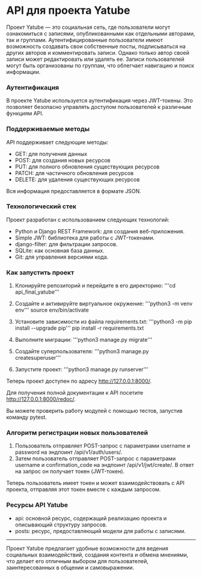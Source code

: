 # API для проекта Yatube

Проект Yatube — это социальная сеть, где пользователи могут ознакомиться с записями, опубликованными как отдельными авторами, так и группами. Аутентифицированные пользователи имеют возможность создавать свои собственные посты, подписываться на других авторов и комментировать записи. Однако только автор своей записи может редактировать или удалять ее. Записи пользователей могут быть организованы по группам, что облегчает навигацию и поиск информации.

### Аутентификация

В проекте Yatube используется аутентификация через JWT-токены. Это позволяет безопасно управлять доступом пользователей к различным функциям API.

### Поддерживаемые методы

API поддерживает следующие методы:
- GET: для получения данных
- POST: для создания новых ресурсов
- PUT: для полного обновления существующих ресурсов
- PATCH: для частичного обновления ресурсов
- DELETE: для удаления существующих ресурсов

Вся информация предоставляется в формате JSON.

### Технологический стек

Проект разработан с использованием следующих технологий:
- Python и Django REST Framework: для создания веб-приложения.
- Simple JWT: библиотека для работы с JWT-токенами.
- django-filter: для фильтрации запросов.
- SQLite: как основная база данных.
- Git: для управления версиями кода.

### Как запустить проект

1. Клонируйте репозиторий и перейдите в его директорию:
'''cd api_final_yatube'''
   

3. Создайте и активируйте виртуальное окружение:
'''python3 -m venv env'''
   source env/bin/activate
   

5. Установите зависимости из файла requirements.txt:
'''python3 -m pip install --upgrade pip'''
   pip install -r requirements.txt
   

6. Выполните миграции:
'''python3 manage.py migrate'''
   

7. Создайте суперпользователя:
'''python3 manage.py createsuperuser'''
   

8. Запустите проект:
'''python3 manage.py runserver'''
   

Теперь проект доступен по адресу http://127.0.0.1:8000/.

Для получения полной документации к API посетите http://127.0.0.1:8000/redoc/. 

Вы можете проверить работу модулей с помощью тестов, запустив команду pytest.

### Алгоритм регистрации новых пользователей

1. Пользователь отправляет POST-запрос с параметрами username и password на эндпоинт /api/v1/auth/users/.
2. Затем пользователь отправляет POST-запрос с параметрами username и confirmation_code на эндпоинт /api/v1/jwt/create/. В ответ на запрос он получает токен (JWT-токен).

Теперь пользователь имеет токен и может взаимодействовать с API проекта, отправляя этот токен вместе с каждым запросом.

### Ресурсы API Yatube

- api: основной ресурс, содержащий реализацию проекта и описывающий структуру запросов.
- posts: ресурс, предоставляющий модели для работы с записями. 

---

Проект Yatube предлагает удобные возможности для ведения социальных взаимодействий, создания контента и обмена мнениями, что делает его отличным выбором для пользователей, заинтересованных в общении и самовыражении.
